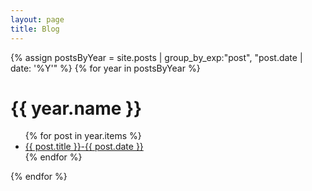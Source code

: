 ```yaml
---
layout: page
title: Blog
---
```


{% assign postsByYear =
    site.posts | group_by_exp:"post", "post.date | date: '%Y'" %}
{% for year in postsByYear %}
  <h1>{{ year.name }}</h1>
    <ul>
      {% for post in year.items %}
        <li><a href="{{ post.url }}">{{ post.title }}-{{ post.date }}</a></li>
      {% endfor %}
    </ul>
{% endfor %}
